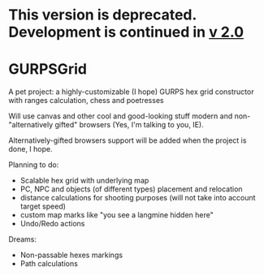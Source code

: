 This version is deprecated. Development is continued in [v 2.0](https://github.com/AtomicAlienZ/GURPSGrid/tree/v2.0)
===

GURPSGrid
=========

A pet project: a highly-customizable (I hope) GURPS hex grid constructor with ranges calculation, chess and poetresses

Will use canvas and other cool and good-looking stuff modern and non-"alternatively gifted" browsers (Yes, I'm talking to you, IE).

Alternatively-gifted browsers support will be added when the project is done, I hope.

Planning to do:
- Scalable hex grid with underlying map
- PC, NPC and objects (of different types) placement and relocation
- distance calculations for shooting purposes (will not take into account target speed)
- custom map marks like "you see a langmine hidden here"
- Undo/Redo actions

Dreams:
- Non-passable hexes markings
- Path calculations
